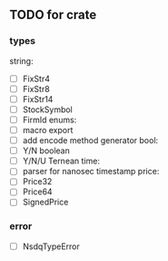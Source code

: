 
## TODO for crate

### types
string:
- [ ] FixStr4
- [ ] FixStr8
- [ ] FixStr14
- [ ] StockSymbol
- [ ] FirmId
enums:
- [ ] macro export
- [ ] add encode method generator
bool:
- [ ] Y/N boolean
- [ ] Y/N/U Ternean
time:
- [ ] parser for nanosec timestamp
price:
- [ ] Price32
- [ ] Price64
- [ ] SignedPrice

### error
- [ ] NsdqTypeError


